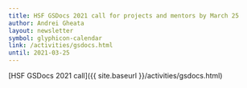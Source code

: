 ```yaml
---
title: HSF GSDocs 2021 call for projects and mentors by March 25
author: Andrei Gheata
layout: newsletter
symbol: glyphicon-calendar
link: /activities/gsdocs.html
until: 2021-03-25
---
```

[HSF GSDocs 2021 call]({{ site.baseurl }}/activities/gsdocs.html)
